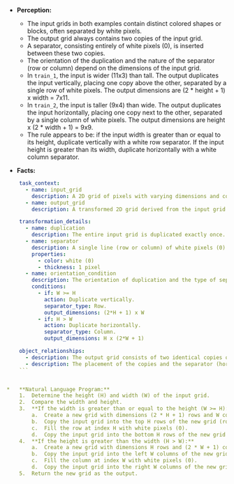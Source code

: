 *   **Perception:**
    *   The input grids in both examples contain distinct colored shapes or blocks, often separated by white pixels.
    *   The output grid always contains two copies of the input grid.
    *   A separator, consisting entirely of white pixels (0), is inserted between these two copies.
    *   The orientation of the duplication and the nature of the separator (row or column) depend on the dimensions of the input grid.
    *   In `train_1`, the input is wider (11x3) than tall. The output duplicates the input vertically, placing one copy above the other, separated by a single row of white pixels. The output dimensions are (2 * height + 1) x width = 7x11.
    *   In `train_2`, the input is taller (9x4) than wide. The output duplicates the input horizontally, placing one copy next to the other, separated by a single column of white pixels. The output dimensions are height x (2 * width + 1) = 9x9.
    *   The rule appears to be: if the input width is greater than or equal to its height, duplicate vertically with a white row separator. If the input height is greater than its width, duplicate horizontally with a white column separator.

*   **Facts:**
    
```yaml
    task_context:
      - name: input_grid
        description: A 2D grid of pixels with varying dimensions and colored patterns.
      - name: output_grid
        description: A transformed 2D grid derived from the input grid.

    transformation_details:
      - name: duplication
        description: The entire input grid is duplicated exactly once.
      - name: separator
        description: A single line (row or column) of white pixels (0) is inserted between the two copies of the input grid.
        properties:
          - color: white (0)
          - thickness: 1 pixel
      - name: orientation_condition
        description: The orientation of duplication and the type of separator depend on the input grid's dimensions (height H, width W).
        conditions:
          - if: W >= H
            action: Duplicate vertically.
            separator_type: Row.
            output_dimensions: (2*H + 1) x W
          - if: H > W
            action: Duplicate horizontally.
            separator_type: Column.
            output_dimensions: H x (2*W + 1)

    object_relationships:
      - description: The output grid consists of two identical copies of the input grid structure, separated by a line of white pixels.
      - description: The placement of the copies and the separator (horizontal row vs. vertical column) is determined by comparing the input grid's width and height.
    ```


*   **Natural Language Program:**
    1.  Determine the height (H) and width (W) of the input grid.
    2.  Compare the width and height.
    3.  **If the width is greater than or equal to the height (W >= H):**
        a.  Create a new grid with dimensions (2 * H + 1) rows and W columns.
        b.  Copy the input grid into the top H rows of the new grid (rows 0 to H-1).
        c.  Fill the row at index H with white pixels (0).
        d.  Copy the input grid into the bottom H rows of the new grid (rows H+1 to 2*H).
    4.  **If the height is greater than the width (H > W):**
        a.  Create a new grid with dimensions H rows and (2 * W + 1) columns.
        b.  Copy the input grid into the left W columns of the new grid (columns 0 to W-1).
        c.  Fill the column at index W with white pixels (0).
        d.  Copy the input grid into the right W columns of the new grid (columns W+1 to 2*W).
    5.  Return the new grid as the output.